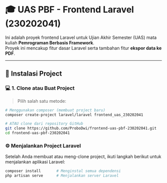 # 🎓 UAS PBF - Frontend Laravel (230202041)

Ini adalah proyek frontend Laravel untuk Ujian Akhir Semester (UAS) mata kuliah **Pemrograman Berbasis Framework**.  
Proyek ini mencakup fitur dasar Laravel serta tambahan fitur **ekspor data ke PDF**.

---

## 🚀 Instalasi Project

### 💻 1. Clone atau Buat Project

> Pilih salah satu metode:

```bash
# Menggunakan composer (membuat project baru)
composer create-project laravel/laravel frontend_uas_230202041

# ATAU clone dari repository GitHub
git clone https://github.com/ProboDwi/frontend-uas-pbf-230202041.git
cd frontend-uas-pbf-230202041
```

### ⚙️ Menjalankan Project Laravel

Setelah Anda membuat atau meng-clone project, ikuti langkah berikut untuk menjalankan aplikasi Laravel:

```bash
composer install       # Menginstal semua dependensi
php artisan serve      # Menjalankan server Laravel
